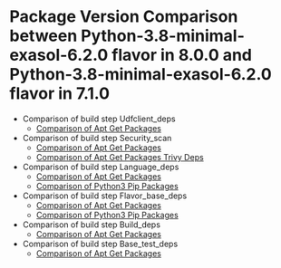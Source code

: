 # Package Version Comparison between Python-3.8-minimal-exasol-6.2.0 flavor in 8.0.0 and Python-3.8-minimal-exasol-6.2.0 flavor in 7.1.0

- Comparison of build step Udfclient_deps
  - [Comparison of Apt Get Packages](udfclient_deps/apt_get_packages_diff.md)
- Comparison of build step Security_scan
  - [Comparison of Apt Get Packages](security_scan/apt_get_packages_diff.md)
  - [Comparison of Apt Get Packages Trivy Deps](security_scan/apt_get_packages_trivy_deps_diff.md)
- Comparison of build step Language_deps
  - [Comparison of Apt Get Packages](language_deps/apt_get_packages_diff.md)
  - [Comparison of Python3 Pip Packages](language_deps/python3_pip_packages_diff.md)
- Comparison of build step Flavor_base_deps
  - [Comparison of Apt Get Packages](flavor_base_deps/apt_get_packages_diff.md)
  - [Comparison of Python3 Pip Packages](flavor_base_deps/python3_pip_packages_diff.md)
- Comparison of build step Build_deps
  - [Comparison of Apt Get Packages](build_deps/apt_get_packages_diff.md)
- Comparison of build step Base_test_deps
  - [Comparison of Apt Get Packages](base_test_deps/apt_get_packages_diff.md)
